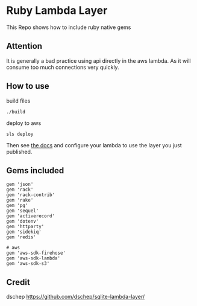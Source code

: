# Ruby Lambda Layer
This Repo shows how to include ruby native gems

## Attention

It is generally a bad practice using api directly in the aws lambda. As it will consume too much connections very quickly.

## How to use

build files

```shell
./build
```

deploy to aws

```shell
sls deploy
```

Then see [the docs](https://serverless.com/framework/docs/providers/aws/guide/functions/#layers)
and configure your lambda to use the layer you just published.

## Gems included
```Gemfile
gem 'json'
gem 'rack'
gem 'rack-contrib'
gem 'rake'
gem 'pg'
gem 'sequel'
gem 'activerecord'
gem 'dotenv'
gem 'httparty'
gem 'sidekiq'
gem 'redis'

# aws
gem 'aws-sdk-firehose'
gem 'aws-sdk-lambda'
gem 'aws-sdk-s3'
```

## Credit

dschep https://github.com/dschep/sqlite-lambda-layer/